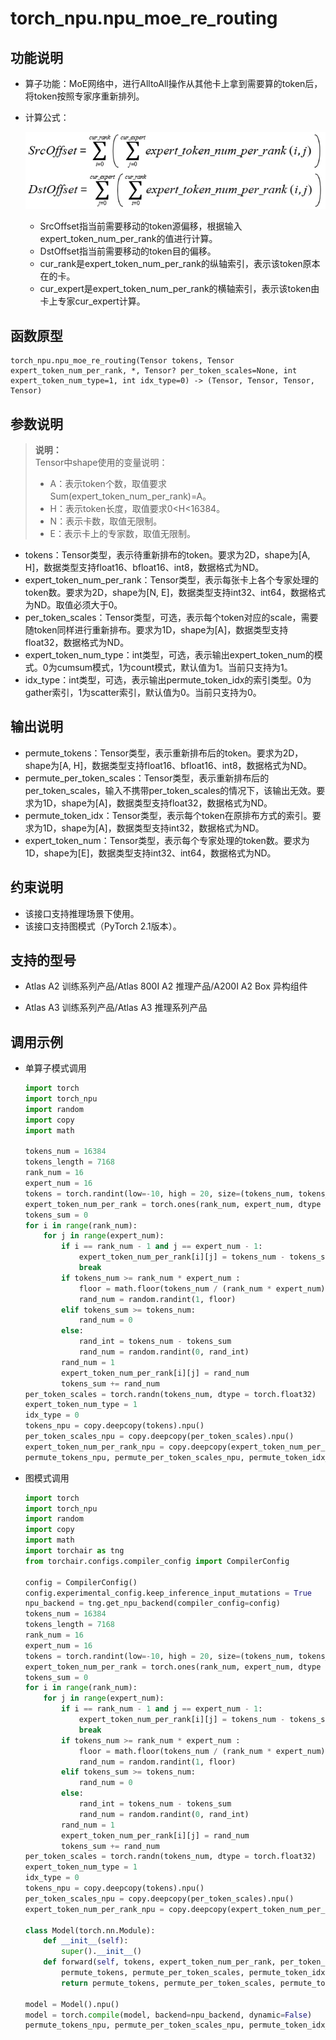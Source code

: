 # torch\_npu.npu\_moe\_re\_routing

## 功能说明

-   算子功能：MoE网络中，进行AlltoAll操作从其他卡上拿到需要算的token后，将token按照专家序重新排列。
-   计算公式：

    ![](./figures/zh-cn_formulaimage_0000002277237821.png)

    -   SrcOffset指当前需要移动的token源偏移，根据输入expert\_token\_num\_per\_rank的值进行计算。
    -   DstOffset指当前需要移动的token目的偏移。
    -   cur\_rank是expert\_token\_num\_per\_rank的纵轴索引，表示该token原本在的卡。
    -   cur\_expert是expert\_token\_num\_per\_rank的横轴索引，表示该token由卡上专家cur\_expert计算。

## 函数原型

```
torch_npu.npu_moe_re_routing(Tensor tokens, Tensor expert_token_num_per_rank, *, Tensor? per_token_scales=None, int expert_token_num_type=1, int idx_type=0) -> (Tensor, Tensor, Tensor, Tensor)
```

## 参数说明

>**说明：**<br>
>Tensor中shape使用的变量说明：
>-   A：表示token个数，取值要求Sum\(expert\_token\_num\_per\_rank\)=A。
>-   H：表示token长度，取值要求0<H<16384。
>-   N：表示卡数，取值无限制。
>-   E：表示卡上的专家数，取值无限制。

-   tokens：Tensor类型，表示待重新排布的token。要求为2D，shape为\[A, H\]，数据类型支持float16、bfloat16、int8，数据格式为ND。
-   expert\_token\_num\_per\_rank：Tensor类型，表示每张卡上各个专家处理的token数。要求为2D，shape为\[N, E\]，数据类型支持int32、int64，数据格式为ND。取值必须大于0。
-   per\_token\_scales：Tensor类型，可选，表示每个token对应的scale，需要随token同样进行重新排布。要求为1D，shape为\[A\]，数据类型支持float32，数据格式为ND。
-   expert\_token\_num\_type：int类型，可选，表示输出expert\_token\_num的模式。0为cumsum模式，1为count模式，默认值为1。当前只支持为1。
-   idx\_type：int类型，可选，表示输出permute\_token\_idx的索引类型。0为gather索引，1为scatter索引，默认值为0。当前只支持为0。

## 输出说明

-   permute\_tokens：Tensor类型，表示重新排布后的token。要求为2D，shape为\[A, H\]，数据类型支持float16、bfloat16、int8，数据格式为ND。
-   permute\_per\_token\_scales：Tensor类型，表示重新排布后的per\_token\_scales，输入不携带per\_token\_scales的情况下，该输出无效。要求为1D，shape为\[A\]，数据类型支持float32，数据格式为ND。
-   permute\_token\_idx：Tensor类型，表示每个token在原排布方式的索引。要求为1D，shape为\[A\]，数据类型支持int32，数据格式为ND。
-   expert\_token\_num：Tensor类型，表示每个专家处理的token数。要求为1D，shape为\[E\]，数据类型支持int32、int64，数据格式为ND。

## 约束说明

-   该接口支持推理场景下使用。
-   该接口支持图模式（PyTorch 2.1版本）。

## 支持的型号

-   <term>Atlas A2 训练系列产品/Atlas 800I A2 推理产品/A200I A2 Box 异构组件</term>

-   <term>Atlas A3 训练系列产品/Atlas A3 推理系列产品</term>

## 调用示例

-   单算子模式调用

    ```python
    import torch
    import torch_npu
    import random
    import copy
    import math
    
    tokens_num = 16384
    tokens_length = 7168
    rank_num = 16
    expert_num = 16
    tokens = torch.randint(low=-10, high = 20, size=(tokens_num, tokens_length), dtype=torch.int8)
    expert_token_num_per_rank = torch.ones(rank_num, expert_num, dtype = torch.int32)
    tokens_sum = 0
    for i in range(rank_num):
        for j in range(expert_num):
            if i == rank_num - 1 and j == expert_num - 1:
                expert_token_num_per_rank[i][j] = tokens_num - tokens_sum
                break
            if tokens_num >= rank_num * expert_num :
                floor = math.floor(tokens_num / (rank_num * expert_num))
                rand_num = random.randint(1, floor)
            elif tokens_sum >= tokens_num:
                rand_num = 0
            else:
                rand_int = tokens_num - tokens_sum
                rand_num = random.randint(0, rand_int)
            rand_num = 1
            expert_token_num_per_rank[i][j] = rand_num
            tokens_sum += rand_num
    per_token_scales = torch.randn(tokens_num, dtype = torch.float32)
    expert_token_num_type = 1
    idx_type = 0
    tokens_npu = copy.deepcopy(tokens).npu()
    per_token_scales_npu = copy.deepcopy(per_token_scales).npu()
    expert_token_num_per_rank_npu = copy.deepcopy(expert_token_num_per_rank).npu()
    permute_tokens_npu, permute_per_token_scales_npu, permute_token_idx_npu, expert_token_num_npu = torch_npu.npu_moe_re_routing(tokens_npu, expert_token_num_per_rank_npu, per_token_scales=per_token_scales_npu, expert_token_num_type=expert_token_num_type, idx_type=idx_type)
    ```

-   图模式调用

    ```python
    import torch
    import torch_npu
    import random
    import copy
    import math
    import torchair as tng
    from torchair.configs.compiler_config import CompilerConfig
    
    config = CompilerConfig()
    config.experimental_config.keep_inference_input_mutations = True
    npu_backend = tng.get_npu_backend(compiler_config=config)
    tokens_num = 16384
    tokens_length = 7168
    rank_num = 16
    expert_num = 16
    tokens = torch.randint(low=-10, high = 20, size=(tokens_num, tokens_length), dtype=torch.int8)
    expert_token_num_per_rank = torch.ones(rank_num, expert_num, dtype = torch.int32)
    tokens_sum = 0
    for i in range(rank_num):
        for j in range(expert_num):
            if i == rank_num - 1 and j == expert_num - 1:
                expert_token_num_per_rank[i][j] = tokens_num - tokens_sum
                break
            if tokens_num >= rank_num * expert_num :
                floor = math.floor(tokens_num / (rank_num * expert_num))
                rand_num = random.randint(1, floor)
            elif tokens_sum >= tokens_num:
                rand_num = 0
            else:
                rand_int = tokens_num - tokens_sum
                rand_num = random.randint(0, rand_int)
            rand_num = 1
            expert_token_num_per_rank[i][j] = rand_num
            tokens_sum += rand_num
    per_token_scales = torch.randn(tokens_num, dtype = torch.float32)
    expert_token_num_type = 1
    idx_type = 0
    tokens_npu = copy.deepcopy(tokens).npu()
    per_token_scales_npu = copy.deepcopy(per_token_scales).npu()
    expert_token_num_per_rank_npu = copy.deepcopy(expert_token_num_per_rank).npu()
    
    class Model(torch.nn.Module):
        def __init__(self):
            super().__init__()
        def forward(self, tokens, expert_token_num_per_rank, per_token_scales=None, expert_token_num_type=1, idx_type=0):
            permute_tokens, permute_per_token_scales, permute_token_idx, expert_token_num = torch_npu.npu_moe_re_routing(tokens, expert_token_num_per_rank, per_token_scales=per_token_scales, expert_token_num_type=expert_token_num_type, idx_type=idx_type)
            return permute_tokens, permute_per_token_scales, permute_token_idx, expert_token_num
    
    model = Model().npu()
    model = torch.compile(model, backend=npu_backend, dynamic=False)
    permute_tokens_npu, permute_per_token_scales_npu, permute_token_idx_npu, expert_token_num_npu = model(tokens_npu, expert_token_num_per_rank_npu, per_token_scales_npu, expert_token_num_type, idx_type)
    ```

